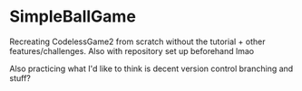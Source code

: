 # SimpleBallGame
Recreating CodelessGame2 from scratch without the tutorial + other features/challenges. 
Also with repository set up beforehand lmao

Also practicing what I'd like to think is decent version control branching and stuff?
